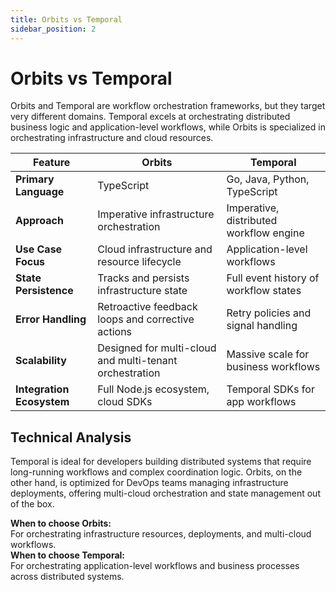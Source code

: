 ```yaml
---
title: Orbits vs Temporal
sidebar_position: 2
---
```


# Orbits vs Temporal

Orbits and Temporal are workflow orchestration frameworks, but they target very different domains. Temporal excels at orchestrating distributed business logic and application-level workflows, while Orbits is specialized in orchestrating infrastructure and cloud resources.

| Feature                        | Orbits                                               | Temporal                              |
|--------------------------------|------------------------------------------------------|---------------------------------------|
| **Primary Language**           | TypeScript                                           | Go, Java, Python, TypeScript          |
| **Approach**                   | Imperative infrastructure orchestration              | Imperative, distributed workflow engine|
| **Use Case Focus**             | Cloud infrastructure and resource lifecycle          | Application-level workflows           |
| **State Persistence**          | Tracks and persists infrastructure state             | Full event history of workflow states |
| **Error Handling**             | Retroactive feedback loops and corrective actions    | Retry policies and signal handling    |
| **Scalability**                | Designed for multi-cloud and multi-tenant orchestration| Massive scale for business workflows |
| **Integration Ecosystem**      | Full Node.js ecosystem, cloud SDKs                   | Temporal SDKs for app workflows       |

## Technical Analysis   
Temporal is ideal for developers building distributed systems that require long-running workflows and complex coordination logic. Orbits, on the other hand, is optimized for DevOps teams managing infrastructure deployments, offering multi-cloud orchestration and state management out of the box.

**When to choose Orbits:**  
For orchestrating infrastructure resources, deployments, and multi-cloud workflows.  
**When to choose Temporal:**  
For orchestrating application-level workflows and business processes across distributed systems.
